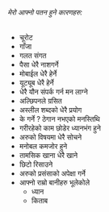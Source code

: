 ###### मेरो आफ्नो पतन हुने कारणहरु:
- चूरोट 
- गाँजा 
- गलत संगत 
- पैसा धेरै नाशगर्ने 
- मोबाईल धेरै हेर्ने 
- यूट्यूब धेरै हेर्ने 
- धेरै यौन संपर्क गर्न मन लाग्ने 
- अल्छिपनले ग्रसित
- अस्लील शब्दको धेरै प्रयोग  
- के गर्ने ? ठेगान नभएको मनस्तिथि 
- गरीरहेको काम छोडेर ध्यानभंग हुने 
- अरुको विषयमा धेरै सोचने 
- मनोबल कमजोर हुने 
- तामसिक खाना धेरै खाने 
- छिटो रिसाउने 
- अरुको प्रसंसाको अपेक्षा गर्ने 
- आफ्नो राम्रो बानीहरु भूलेकोले 
	- ध्यान 
	- किताब